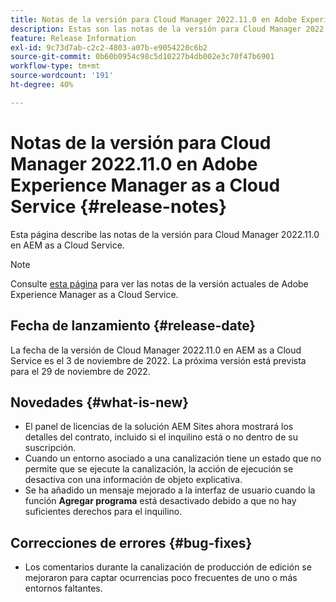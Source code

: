 ```yaml
---
title: Notas de la versión para Cloud Manager 2022.11.0 en Adobe Experience Manager as a Cloud Service
description: Estas son las notas de la versión para Cloud Manager 2022.11.0 en AEM as a Cloud Service.
feature: Release Information
exl-id: 9c73d7ab-c2c2-4803-a07b-e9054220c6b2
source-git-commit: 0b60b0954c98c5d10227b4db002e3c70f47b6901
workflow-type: tm+mt
source-wordcount: '191'
ht-degree: 40%

---
```



# Notas de la versión para Cloud Manager 2022.11.0 en Adobe Experience Manager as a Cloud Service {#release-notes}

Esta página describe las notas de la versión para Cloud Manager 2022.11.0 en AEM as a Cloud Service.

>[!NOTE]
>
>Consulte [esta página](/help/release-notes/release-notes-cloud/release-notes-current.md) para ver las notas de la versión actuales de Adobe Experience Manager as a Cloud Service.

## Fecha de lanzamiento {#release-date}

La fecha de la versión de Cloud Manager 2022.11.0 en AEM as a Cloud Service es el 3 de noviembre de 2022. La próxima versión está prevista para el 29 de noviembre de 2022.

## Novedades {#what-is-new}

* El panel de licencias de la solución AEM Sites ahora mostrará los detalles del contrato, incluido si el inquilino está o no dentro de su suscripción.
* Cuando un entorno asociado a una canalización tiene un estado que no permite que se ejecute la canalización, la acción de ejecución se desactiva con una información de objeto explicativa.
* Se ha añadido un mensaje mejorado a la interfaz de usuario cuando la función **Agregar programa** está desactivado debido a que no hay suficientes derechos para el inquilino.

## Correcciones de errores {#bug-fixes}

* Los comentarios durante la canalización de producción de edición se mejoraron para captar ocurrencias poco frecuentes de uno o más entornos faltantes.
